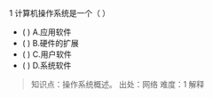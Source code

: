 1
计算机操作系统是一个（ ）
- ( ) A.应用软件 
- ( ) B.硬件的扩展 
- ( ) C.用户软件 
- ( ) D.系统软件

> 知识点：操作系统概述。
> 出处：网络
> 难度：1
> 解释
